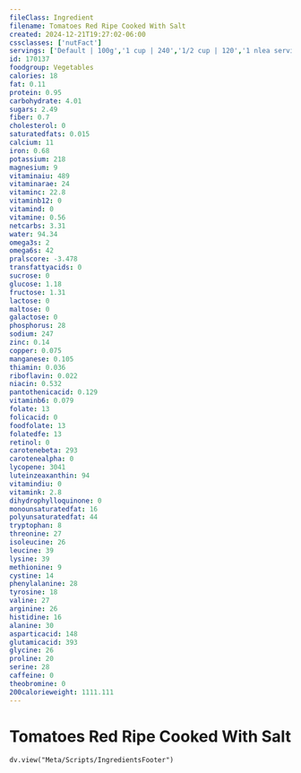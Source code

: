 ```yaml
---
fileClass: Ingredient
filename: Tomatoes Red Ripe Cooked With Salt
created: 2024-12-21T19:27:02-06:00
cssclasses: ['nutFact']
servings: ['Default | 100g','1 cup | 240','1/2 cup | 120','1 nlea serving | 121']
id: 170137
foodgroup: Vegetables
calories: 18
fat: 0.11
protein: 0.95
carbohydrate: 4.01
sugars: 2.49
fiber: 0.7
cholesterol: 0
saturatedfats: 0.015
calcium: 11
iron: 0.68
potassium: 218
magnesium: 9
vitaminaiu: 489
vitaminarae: 24
vitaminc: 22.8
vitaminb12: 0
vitamind: 0
vitamine: 0.56
netcarbs: 3.31
water: 94.34
omega3s: 2
omega6s: 42
pralscore: -3.478
transfattyacids: 0
sucrose: 0
glucose: 1.18
fructose: 1.31
lactose: 0
maltose: 0
galactose: 0
phosphorus: 28
sodium: 247
zinc: 0.14
copper: 0.075
manganese: 0.105
thiamin: 0.036
riboflavin: 0.022
niacin: 0.532
pantothenicacid: 0.129
vitaminb6: 0.079
folate: 13
folicacid: 0
foodfolate: 13
folatedfe: 13
retinol: 0
carotenebeta: 293
carotenealpha: 0
lycopene: 3041
luteinzeaxanthin: 94
vitamindiu: 0
vitamink: 2.8
dihydrophylloquinone: 0
monounsaturatedfat: 16
polyunsaturatedfat: 44
tryptophan: 8
threonine: 27
isoleucine: 26
leucine: 39
lysine: 39
methionine: 9
cystine: 14
phenylalanine: 28
tyrosine: 18
valine: 27
arginine: 26
histidine: 16
alanine: 30
asparticacid: 148
glutamicacid: 393
glycine: 26
proline: 20
serine: 28
caffeine: 0
theobromine: 0
200calorieweight: 1111.111
---
```


# Tomatoes Red Ripe Cooked With Salt

```dataviewjs
dv.view("Meta/Scripts/IngredientsFooter")
```